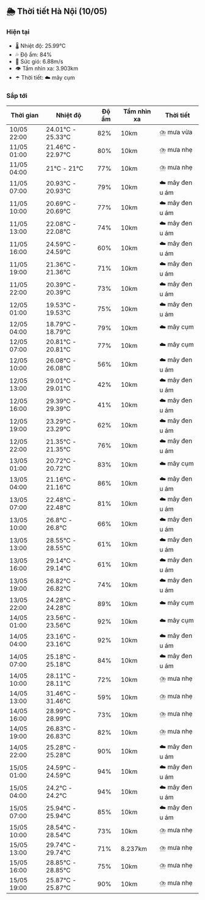## 🌦️ Thời tiết Hà Nội (10/05)

### Hiện tại

- 🌡️ Nhiệt độ: 25.99℃
- 💦 Độ ẩm: 84%
- 💨 Sức gió: 6.88m/s
- 👁️ Tầm nhìn xa: 3.903km
- ☂️ Thời tiết: ☁️ mây cụm

### Sắp tới

| Thời gian | Nhiệt độ | Độ ẩm | Tầm nhìn xa | Thời tiết |
| --- | --- | --- | --- | --- |
| 10/05 22:00 | 24.01℃ - 25.33℃ | 82% | 10km | ⛈️ mưa vừa |
| 11/05 01:00 | 21.46℃ - 22.97℃ | 80% | 10km | ⛈️ mưa nhẹ |
| 11/05 04:00 | 21℃ - 21℃ | 77% | 10km | ⛈️ mưa nhẹ |
| 11/05 07:00 | 20.93℃ - 20.93℃ | 79% | 10km | ☁️ mây đen u ám |
| 11/05 10:00 | 20.69℃ - 20.69℃ | 77% | 10km | ☁️ mây đen u ám |
| 11/05 13:00 | 22.08℃ - 22.08℃ | 74% | 10km | ☁️ mây đen u ám |
| 11/05 16:00 | 24.59℃ - 24.59℃ | 60% | 10km | ☁️ mây đen u ám |
| 11/05 19:00 | 21.36℃ - 21.36℃ | 71% | 10km | ☁️ mây đen u ám |
| 11/05 22:00 | 20.39℃ - 20.39℃ | 73% | 10km | ☁️ mây đen u ám |
| 12/05 01:00 | 19.53℃ - 19.53℃ | 75% | 10km | ☁️ mây đen u ám |
| 12/05 04:00 | 18.79℃ - 18.79℃ | 79% | 10km | ☁️ mây cụm |
| 12/05 07:00 | 20.81℃ - 20.81℃ | 77% | 10km | ☁️ mây cụm |
| 12/05 10:00 | 26.08℃ - 26.08℃ | 56% | 10km | ☁️ mây đen u ám |
| 12/05 13:00 | 29.01℃ - 29.01℃ | 42% | 10km | ☁️ mây đen u ám |
| 12/05 16:00 | 29.39℃ - 29.39℃ | 41% | 10km | ☁️ mây đen u ám |
| 12/05 19:00 | 23.29℃ - 23.29℃ | 62% | 10km | ☁️ mây đen u ám |
| 12/05 22:00 | 21.35℃ - 21.35℃ | 76% | 10km | ☁️ mây đen u ám |
| 13/05 01:00 | 20.72℃ - 20.72℃ | 83% | 10km | ☁️ mây cụm |
| 13/05 04:00 | 21.16℃ - 21.16℃ | 86% | 10km | ☁️ mây đen u ám |
| 13/05 07:00 | 22.48℃ - 22.48℃ | 81% | 10km | ☁️ mây đen u ám |
| 13/05 10:00 | 26.8℃ - 26.8℃ | 66% | 10km | ☁️ mây đen u ám |
| 13/05 13:00 | 28.55℃ - 28.55℃ | 61% | 10km | ☁️ mây đen u ám |
| 13/05 16:00 | 29.14℃ - 29.14℃ | 61% | 10km | ☁️ mây đen u ám |
| 13/05 19:00 | 26.82℃ - 26.82℃ | 74% | 10km | ☁️ mây đen u ám |
| 13/05 22:00 | 24.28℃ - 24.28℃ | 89% | 10km | ☁️ mây cụm |
| 14/05 01:00 | 23.56℃ - 23.56℃ | 92% | 10km | ☁️ mây cụm |
| 14/05 04:00 | 23.16℃ - 23.16℃ | 92% | 10km | ☁️ mây đen u ám |
| 14/05 07:00 | 25.18℃ - 25.18℃ | 84% | 10km | ☁️ mây đen u ám |
| 14/05 10:00 | 28.11℃ - 28.11℃ | 72% | 10km | ⛈️ mưa nhẹ |
| 14/05 13:00 | 31.46℃ - 31.46℃ | 59% | 10km | ⛈️ mưa nhẹ |
| 14/05 16:00 | 28.99℃ - 28.99℃ | 73% | 10km | ⛈️ mưa nhẹ |
| 14/05 19:00 | 26.83℃ - 26.83℃ | 82% | 10km | ⛈️ mưa nhẹ |
| 14/05 22:00 | 25.28℃ - 25.28℃ | 90% | 10km | ☁️ mây đen u ám |
| 15/05 01:00 | 24.59℃ - 24.59℃ | 94% | 10km | ☁️ mây đen u ám |
| 15/05 04:00 | 24.2℃ - 24.2℃ | 94% | 10km | ☁️ mây đen u ám |
| 15/05 07:00 | 25.94℃ - 25.94℃ | 85% | 10km | ☁️ mây đen u ám |
| 15/05 10:00 | 28.54℃ - 28.54℃ | 73% | 10km | ⛈️ mưa nhẹ |
| 15/05 13:00 | 29.74℃ - 29.74℃ | 71% | 8.237km | ⛈️ mưa nhẹ |
| 15/05 16:00 | 28.85℃ - 28.85℃ | 75% | 10km | ⛈️ mưa nhẹ |
| 15/05 19:00 | 25.87℃ - 25.87℃ | 90% | 10km | ⛈️ mưa nhẹ |
